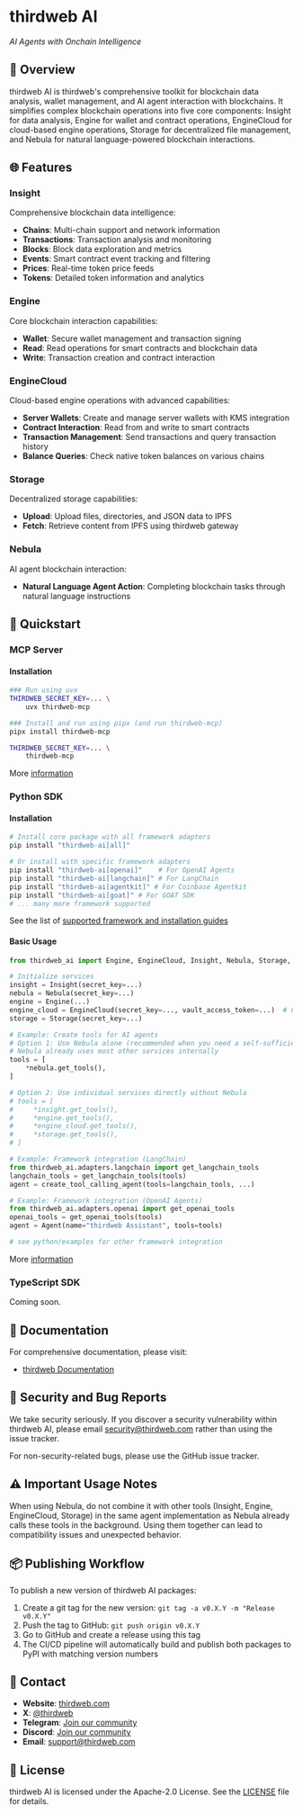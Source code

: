 # thirdweb AI

_AI Agents with Onchain Intelligence_

## 📖 Overview

thirdweb AI is thirdweb's comprehensive toolkit for blockchain data analysis, wallet management, and AI agent interaction with blockchains. It simplifies complex blockchain operations into five core components: Insight for data analysis, Engine for wallet and contract operations, EngineCloud for cloud-based engine operations, Storage for decentralized file management, and Nebula for natural language-powered blockchain interactions.

## 🌐 Features

### Insight
Comprehensive blockchain data intelligence:
- **Chains**: Multi-chain support and network information
- **Transactions**: Transaction analysis and monitoring
- **Blocks**: Block data exploration and metrics
- **Events**: Smart contract event tracking and filtering
- **Prices**: Real-time token price feeds
- **Tokens**: Detailed token information and analytics

### Engine
Core blockchain interaction capabilities:
- **Wallet**: Secure wallet management and transaction signing
- **Read**: Read operations for smart contracts and blockchain data
- **Write**: Transaction creation and contract interaction

### EngineCloud
Cloud-based engine operations with advanced capabilities:
- **Server Wallets**: Create and manage server wallets with KMS integration
- **Contract Interaction**: Read from and write to smart contracts
- **Transaction Management**: Send transactions and query transaction history
- **Balance Queries**: Check native token balances on various chains

### Storage
Decentralized storage capabilities:
- **Upload**: Upload files, directories, and JSON data to IPFS
- **Fetch**: Retrieve content from IPFS using thirdweb gateway

### Nebula
AI agent blockchain interaction:
- **Natural Language Agent Action**: Completing blockchain tasks through natural language instructions

## 🚀 Quickstart

### MCP Server

#### Installation

```bash
### Run using uvx
THIRDWEB_SECRET_KEY=... \
    uvx thirdweb-mcp

### Install and run using pipx (and run thirdweb-mcp)
pipx install thirdweb-mcp

THIRDWEB_SECRET_KEY=... \
    thirdweb-mcp
```

More [information](python/thirdweb-mcp)

### Python SDK

#### Installation

```bash
# Install core package with all framework adapters
pip install "thirdweb-ai[all]"

# Or install with specific framework adapters
pip install "thirdweb-ai[openai]"    # For OpenAI Agents
pip install "thirdweb-ai[langchain]" # For LangChain
pip install "thirdweb-ai[agentkit]" # For Coinbase Agentkit
pip install "thirdweb-ai[goat]" # For GOAT SDK
# ... many more framework supported
```

See the list of [supported framework and installation guides](python/thirdweb-ai#install-with-framework-specific-adapters)

#### Basic Usage

```python
from thirdweb_ai import Engine, EngineCloud, Insight, Nebula, Storage, Tool

# Initialize services
insight = Insight(secret_key=...)
nebula = Nebula(secret_key=...)
engine = Engine(...)
engine_cloud = EngineCloud(secret_key=..., vault_access_token=...)  # For cloud-based operations
storage = Storage(secret_key=...)

# Example: Create tools for AI agents
# Option 1: Use Nebula alone (recommended when you need a self-sufficient blockchain agent)
# Nebula already uses most other services internally
tools = [
    *nebula.get_tools(),
]

# Option 2: Use individual services directly without Nebula
# tools = [
#     *insight.get_tools(),
#     *engine.get_tools(),
#     *engine_cloud.get_tools(),
#     *storage.get_tools(),
# ]

# Example: Framework integration (LangChain)
from thirdweb_ai.adapters.langchain import get_langchain_tools
langchain_tools = get_langchain_tools(tools)
agent = create_tool_calling_agent(tools=langchain_tools, ...)

# Example: Framework integration (OpenAI Agents)
from thirdweb_ai.adapters.openai import get_openai_tools
openai_tools = get_openai_tools(tools)
agent = Agent(name="thirdweb Assistant", tools=tools)

# see python/examples for other framework integration
```

More [information](python/thirdweb-ai)

### TypeScript SDK

Coming soon.

## 📜 Documentation

For comprehensive documentation, please visit:

- [thirdweb Documentation](https://portal.thirdweb.com/)

## 🚨 Security and Bug Reports

We take security seriously. If you discover a security vulnerability within thirdweb AI, please email security@thirdweb.com rather than using the issue tracker.

For non-security-related bugs, please use the GitHub issue tracker.

## ⚠️ Important Usage Notes

When using Nebula, do not combine it with other tools (Insight, Engine, EngineCloud, Storage) in the same agent implementation as Nebula already calls these tools in the background. Using them together can lead to compatibility issues and unexpected behavior.

## 📦 Publishing Workflow

To publish a new version of thirdweb AI packages:

1. Create a git tag for the new version: `git tag -a v0.X.Y -m "Release v0.X.Y"`
2. Push the tag to GitHub: `git push origin v0.X.Y`
3. Go to GitHub and create a release using this tag
4. The CI/CD pipeline will automatically build and publish both packages to PyPI with matching version numbers

## 📧 Contact

- **Website**: [thirdweb.com](https://thirdweb.com)
- **X**: [@thirdweb](https://x.com/thirdweb)
- **Telegram**: [Join our community](https://t.me/officialthirdweb)
- **Discord**: [Join our community](https://discord.gg/thirdweb)
- **Email**: support@thirdweb.com

## 📝 License

thirdweb AI is licensed under the Apache-2.0 License. See the [LICENSE](./LICENSE) file for details.